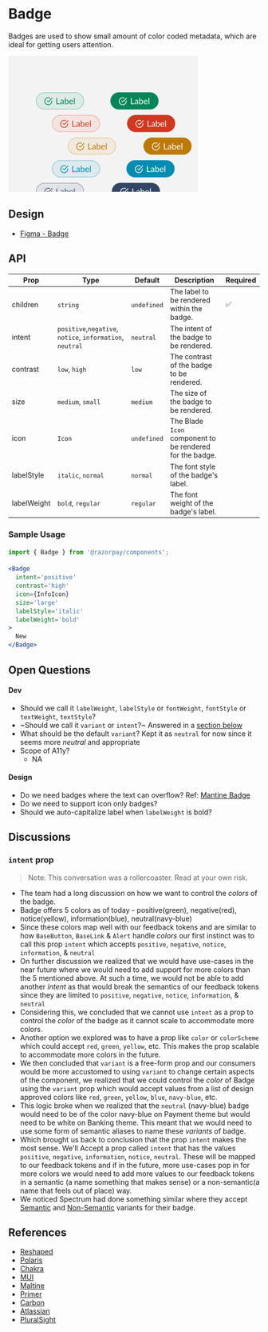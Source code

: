 # Badge <!-- omit in toc -->
Badges are used to show small amount of color coded metadata, which are ideal for getting users attention.

<img src="./badge-thumbnail.png" width="380" />

## Design
- [Figma - Badge](https://www.figma.com/file/jubmQL9Z8V7881ayUD95ps/Blade---Payment-Light?node-id=8110%3A417)


## API

| Prop | Type | Default | Description | Required |
|---|---|---|---|---|
| children | `string` | `undefined` | The label to be rendered within the badge. | ✅ |
| intent | `positive`,`negative`, `notice`, `information`, `neutral` | `neutral` | The intent of the badge to be rendered. |  |
| contrast | `low`, `high` | `low` | The contrast of the badge to be rendered. |  |
| size | `medium`, `small` | `medium` | The size of the badge to be rendered. |  |
| icon | `Icon` | `undefined` | The Blade `Icon` component to be rendered for the badge. |  |
| labelStyle | `italic`, `normal` | `normal` | The font style of the badge's label. |  |
| labelWeight | `bold`, `regular` | `regular` | The font weight of the badge's label. |  |

### Sample Usage
```jsx
import { Badge } from '@razorpay/components';

<Badge 
  intent='positive'
  contrast='high'
  icon={InfoIcon} 
  size='large' 
  labelStyle='italic' 
  labelWeight='bold'
>
  New
</Badge>
```

## Open Questions
#### Dev
- Should we call it `labelWeight`, `labelStyle` or `fontWeight`, `fontStyle` or `textWeight`, `textStyle`?
- ~Should we call it `variant` or `intent`?~ Answered in a [section below](#intent-prop)
- What should be the default `variant`? Kept it as `neutral` for now since it seems more _neutral_ and appropriate
- Scope of A11y?
  - NA

#### Design
- Do we need badges where the text can overflow? Ref: [Mantine Badge](https://mantine.dev/core/badge/#full-width-and-overflow)
- Do we need to support icon only badges?
- Should we auto-capitalize label when `labelWeight` is bold?

## Discussions
### `intent` prop
> Note: This conversation was a rollercoaster. Read at your own risk.
- The team had a long discussion on how we want to control the _colors_ of the badge. 
- Badge offers 5 colors as of today - positive(green), negative(red), notice(yellow), information(blue), neutral(navy-blue)
- Since these colors map well with our feedback tokens and are similar to how `BaseButton`, `BaseLink` & `Alert` handle _colors_ our first instinct was to call this prop `intent` which accepts `positive`, `negative`, `notice`, `information`, & `neutral`
- On further discussion we realized that we would have use-cases in the near future where we would need to add support for more colors than the 5 mentioned above. At such a time, we would not be able to add another _intent_ as that would break the semantics of our feedback tokens since they are limited to `positive`, `negative`, `notice`, `information`, & `neutral`
- Considering this, we concluded that we cannot use `intent` as a prop to control the _color_ of the badge as it cannot scale to accommodate more colors.
- Another option we explored was to have a prop like `color` or `colorScheme` which could accept `red`, `green`, `yellow`, etc. This makes the prop scalable to accommodate more colors in the future.
- We then concluded that `variant` is a free-form prop and our consumers would be more accustomed to using `variant` to change certain aspects of the component, we realized that we could control the _color_ of Badge using the `variant` prop which would accept values from a list of design approved colors like `red`, `green`, `yellow`, `blue`, `navy-blue`, etc.
- This logic broke when we realized that the `neutral` (navy-blue) badge would need to be of the color navy-blue on Payment theme but would need to be white on Banking theme. This meant that we would need to use some form of semantic aliases to name these _variants_ of badge. 
- Which brought us back to conclusion that the prop `intent` makes the most sense. We'll Accept a prop called `intent` that has the values `positive`, `negative`, `information`, `notice`, `neutral`. These will be mapped to our feedback tokens and if in the future, more use-cases pop in for more colors we would need to add more values to our feedback tokens in a semantic (a name something that makes sense) or a non-semantic(a name that feels out of place) way.
- We noticed Spectrum had done something similar where they accept [Semantic](https://opensource.adobe.com/spectrum-web-components/storybook/?path=/story/badge--semantic) and [Non-Semantic](https://opensource.adobe.com/spectrum-web-components/storybook/?path=/story/badge--non-semantic) variants for their badge.

## References
- [Reshaped](https://reshaped.so/content/docs/components/badge)
- [Polaris](https://polaris.shopify.com/components/badge)
- [Chakra](https://chakra-ui.com/docs/components/badge/)
- [MUI](https://mui.com/material-ui/react-badge/)
- [Maltine](https://mantine.dev/core/badge/)
- [Primer](https://primer.style/react/Label)
- [Carbon](https://carbondesignsystem.com/components/tag/usage/)
- [Atlassian](https://atlassian.design/components/badge/examples)
- [PluralSight](https://design-system.pluralsight.com/components/badge)